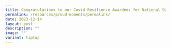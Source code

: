 ```yaml
---
title: Congratulations to our Covid Resilience Awardees for National Day 2023
permalink: /resources/proud-moments/permalink/
date: 2023-12-14
layout: post
description: ""
image: ""
variant: tiptap
---
```

